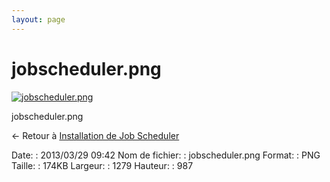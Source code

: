 ```yaml
---
layout: page
---
```


jobscheduler.png
================

[![jobscheduler.png](/assets/media/jobscheduler.png@cache=&w=899&h=694 "jobscheduler.png")](/assets/media/jobscheduler.png@cache= "Afficher le fichier original")

jobscheduler.png

← Retour à [Installation de Job
Scheduler](../infra/jobscheduler.html "infra:jobscheduler")

Date:
:   2013/03/29 09:42
Nom de fichier:
:   jobscheduler.png
Format:
:   PNG
Taille:
:   174KB
Largeur:
:   1279
Hauteur:
:   987

